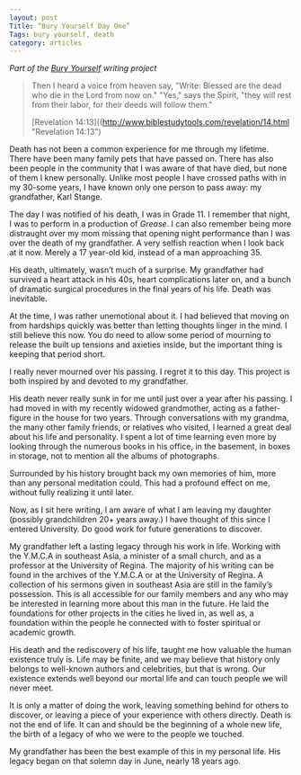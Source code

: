 ```yaml
---
layout: post
Title: “Bury Yourself Day One”
Tags: bury yourself, death
category: articles
---
```


*Part of the [Bury Yourself](http://www.foursides.ca/bury-yourself "Bury Yourself | Four Sides") writing project*

> Then I heard a voice from heaven say, "Write: Blessed are the dead who die in the Lord from now on." "Yes," says the Spirit, "they will rest from their labor, for their deeds will follow them."
> 
> [Revelation 14:13]((http://www.biblestudytools.com/revelation/14.html "Revelation 14:13")

Death has not been a common experience for me through my lifetime. There have been many family pets that have passed on. There has also been people in the community that I was aware of that have died, but none of them I knew personally. Unlike most people I have crossed paths with in my 30-some years, I have known only one person to pass away: my grandfather, Karl Stange. 

The day I was notified of his death, I was in Grade 11. I remember that night, I was to perform in a production of *Grease*. I can also remember being more distraught over my mom missing that opening night performance than I was over the death of my grandfather. A very selfish reaction when I look back at it now. Merely a 17 year-old kid, instead of a man approaching 35. 

His death, ultimately, wasn’t much of a surprise. My grandfather had survived a heart attack in his 40s, heart complications later on, and a bunch of dramatic surgical procedures in the final years of his life. Death was inevitable. 

At the time, I was rather unemotional about it. I had believed that moving on from hardships quickly was better than letting thoughts linger in the mind. I still believe this now. You do need to allow some period of mourning to release the built up tensions and axieties inside, but the important thing is keeping that period short.

I really never mourned over his passing. I regret it to this day. This project is both inspired by and devoted to my grandfather. 

His death never really sunk in for me until just over a year after his passing. I had moved in with my recently widowed grandmother, acting as a father-figure in the house for two years. Through conversations with my grandma, the many other family friends, or relatives who visited,  I learned a great deal about his life and personality. I spent a lot of time learning even more by looking through the numerous books in his office, in the basement, in boxes in storage, not to mention all the albums of photographs. 

Surrounded by his history brought back my own memories of him, more than any personal meditation could. This had a profound effect on me, without fully realizing it until later. 

Now, as I sit here writing, I am aware of what I am leaving my daughter (possibly grandchildren 20+ years away.) I have thought of this since I entered University. Do good work for future generations to discover.

My grandfather left a lasting legacy through his work in life. Working with the Y.M.C.A in southeast Asia, a minister of a small church, and as a professor at the University of Regina. The majority of his writing can be found in the archives of the Y.M.C.A or at the University of Regina. A collection of his sermons given in southeast Asia are still in the family’s possession. This is all accessible for our family members and any who may be interested in learning more about this man in the future. He laid the foundations for other projects in the cities he lived in, as well as, a foundation within the people he connected with to foster spiritual or academic growth.

His death and the rediscovery of his life, taught me how valuable the human existence truly is. Life may be finite, and we may believe that history only belongs to well-known authors and celebrities, but that is wrong. Our existence extends well beyond our mortal life and can touch people we will never meet. 

It is only a matter of doing the work, leaving something behind for others to discover, or leaving a piece of your experience with others directly. Death is not the end of life. It can and should be the beginning of a whole new life, the birth of a legacy of who we were to the people we touched.

My grandfather has been the best example of this in my personal life. His legacy began on that solemn day in June, nearly 18 years ago.
